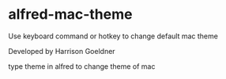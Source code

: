 # alfred-mac-theme
Use keyboard command or hotkey to change default mac theme

Developed by Harrison Goeldner

type theme in alfred to change theme of mac
